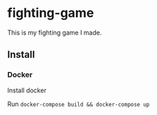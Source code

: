 # fighting-game
This is my fighting game I made. 


## Install
### Docker
Install docker

Run
`docker-compose build && docker-compose up`
